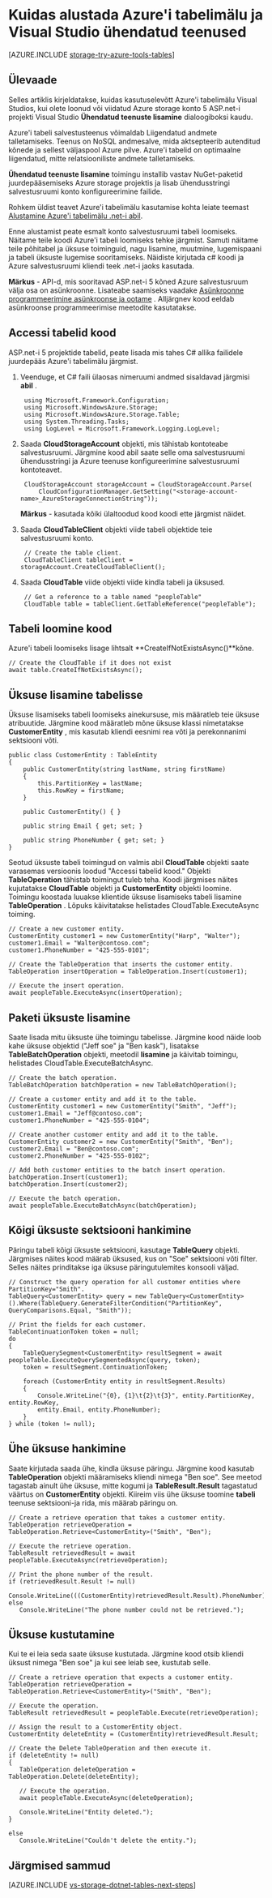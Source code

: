 <properties
    pageTitle="Kuidas alustada tabelimälu ja Visual Studio ühendatud teenused (ASP.net-i 5) | Microsoft Azure'i"
    description="Kuidas alustada Azure'i tabelimälu ASP.net-i 5 Projectis Visual Studio pärast salvestusruumi Visual Studio abil kontoga ühenduse ühendatud teenused"
    services="storage"
    documentationCenter=""
    authors="TomArcher"
    manager="douge"
    editor=""/>

<tags
    ms.service="storage"
    ms.workload="web"
    ms.tgt_pltfrm="vs-getting-started"
    ms.devlang="na"
    ms.topic="article"
    ms.date="07/18/2016"
    ms.author="tarcher"/>

# <a name="how-to-get-started-with-azure-table-storage-and-visual-studio-connected-services"></a>Kuidas alustada Azure'i tabelimälu ja Visual Studio ühendatud teenused

[AZURE.INCLUDE [storage-try-azure-tools-tables](../../includes/storage-try-azure-tools-tables.md)]

## <a name="overview"></a>Ülevaade

Selles artiklis kirjeldatakse, kuidas kasutuselevõtt Azure'i tabelimälu Visual Studios, kui olete loonud või viidatud Azure storage konto 5 ASP.net-i projekti Visual Studio **Ühendatud teenuste lisamine** dialoogiboksi kaudu.

Azure'i tabeli salvestusteenus võimaldab Liigendatud andmete talletamiseks. Teenus on NoSQL andmesalve, mida aktsepteerib autenditud kõnede ja sellest väljaspool Azure pilve. Azure'i tabelid on optimaalne liigendatud, mitte relatsiooniliste andmete talletamiseks.

**Ühendatud teenuste lisamine** toimingu installib vastav NuGet-paketid juurdepääsemiseks Azure storage projektis ja lisab ühendusstringi salvestusruumi konto konfigureerimine failide.

Rohkem üldist teavet Azure'i tabelimälu kasutamise kohta leiate teemast [Alustamine Azure'i tabelimälu .net-i abil](storage-dotnet-how-to-use-tables.md).

Enne alustamist peate esmalt konto salvestusruumi tabeli loomiseks. Näitame teile koodi Azure'i tabeli loomiseks tehke järgmist. Samuti näitame teile põhitabel ja üksuse toiminguid, nagu lisamine, muutmine, lugemispaani ja tabeli üksuste lugemise sooritamiseks. Näidiste kirjutada c\# koodi ja Azure salvestusruumi kliendi teek .net-i jaoks kasutada.

**Märkus** - API-d, mis sooritavad ASP.net-i 5 kõned Azure salvestusruum välja osa on asünkroonne. Lisateabe saamiseks vaadake [Asünkroonne programmeerimine asünkroonse ja ootame](http://msdn.microsoft.com/library/hh191443.aspx) . Alljärgnev kood eeldab asünkroonse programmeerimise meetodite kasutatakse.

## <a name="access-tables-in-code"></a>Accessi tabelid kood

ASP.net-i 5 projektide tabelid, peate lisada mis tahes C# allika failidele juurdepääs Azure'i tabelimälu järgmist.

1. Veenduge, et C# faili ülaosas nimeruumi andmed sisaldavad järgmisi **abil** .

        using Microsoft.Framework.Configuration;
        using Microsoft.WindowsAzure.Storage;
        using Microsoft.WindowsAzure.Storage.Table;
        using System.Threading.Tasks;
        using LogLevel = Microsoft.Framework.Logging.LogLevel;

2. Saada **CloudStorageAccount** objekti, mis tähistab kontoteabe salvestusruumi. Järgmine kood abil saate selle oma salvestusruumi ühendusstringi ja Azure teenuse konfigureerimine salvestusruumi kontoteavet.

        CloudStorageAccount storageAccount = CloudStorageAccount.Parse(
            CloudConfigurationManager.GetSetting("<storage-account-name>_AzureStorageConnectionString"));

    **Märkus** - kasutada kõiki ülaltoodud kood koodi ette järgmist näidet.

3. Saada **CloudTableClient** objekti viide tabeli objektide teie salvestusruumi konto.  

        // Create the table client.
        CloudTableClient tableClient = storageAccount.CreateCloudTableClient();

4. Saada **CloudTable** viide objekti viide kindla tabeli ja üksused.

        // Get a reference to a table named "peopleTable"
        CloudTable table = tableClient.GetTableReference("peopleTable");

## <a name="create-a-table-in-code"></a>Tabeli loomine kood

Azure'i tabeli loomiseks lisage lihtsalt **CreateIfNotExistsAsync()**kõne.

    // Create the CloudTable if it does not exist
    await table.CreateIfNotExistsAsync();

## <a name="add-an-entity-to-a-table"></a>Üksuse lisamine tabelisse

Üksuse lisamiseks tabeli loomiseks ainekursuse, mis määratleb teie üksuse atribuutide. Järgmine kood määratleb mõne üksuse klassi nimetatakse **CustomerEntity** , mis kasutab kliendi eesnimi rea võti ja perekonnanimi sektsiooni võti.

    public class CustomerEntity : TableEntity
    {
        public CustomerEntity(string lastName, string firstName)
        {
            this.PartitionKey = lastName;
            this.RowKey = firstName;
        }

        public CustomerEntity() { }

        public string Email { get; set; }

        public string PhoneNumber { get; set; }
    }

Seotud üksuste tabeli toimingud on valmis abil **CloudTable** objekti saate varasemas versioonis loodud "Accessi tabelid kood." Objekti **TableOperation** tähistab toimingut tuleb teha. Koodi järgmises näites kujutatakse **CloudTable** objekti ja **CustomerEntity** objekti loomine. Toimingu koostada luuakse klientide üksuse lisamiseks tabeli lisamine **TableOperation** . Lõpuks käivitatakse helistades CloudTable.ExecuteAsync toiming.

    // Create a new customer entity.
    CustomerEntity customer1 = new CustomerEntity("Harp", "Walter");
    customer1.Email = "Walter@contoso.com";
    customer1.PhoneNumber = "425-555-0101";

    // Create the TableOperation that inserts the customer entity.
    TableOperation insertOperation = TableOperation.Insert(customer1);

    // Execute the insert operation.
    await peopleTable.ExecuteAsync(insertOperation);

## <a name="insert-a-batch-of-entities"></a>Paketi üksuste lisamine

Saate lisada mitu üksuste ühe toimingu tabelisse. Järgmine kood näide loob kahe üksuse objektid ("Jeff soe" ja "Ben kask"), lisatakse **TableBatchOperation** objekti, meetodil **lisamine** ja käivitab toimingu, helistades CloudTable.ExecuteBatchAsync.

    // Create the batch operation.
    TableBatchOperation batchOperation = new TableBatchOperation();

    // Create a customer entity and add it to the table.
    CustomerEntity customer1 = new CustomerEntity("Smith", "Jeff");
    customer1.Email = "Jeff@contoso.com";
    customer1.PhoneNumber = "425-555-0104";

    // Create another customer entity and add it to the table.
    CustomerEntity customer2 = new CustomerEntity("Smith", "Ben");
    customer2.Email = "Ben@contoso.com";
    customer2.PhoneNumber = "425-555-0102";

    // Add both customer entities to the batch insert operation.
    batchOperation.Insert(customer1);
    batchOperation.Insert(customer2);

    // Execute the batch operation.
    await peopleTable.ExecuteBatchAsync(batchOperation);

## <a name="get-all-of-the-entities-in-a-partition"></a>Kõigi üksuste sektsiooni hankimine
Päringu tabeli kõigi üksuste sektsiooni, kasutage **TableQuery** objekti. Järgmises näites kood määrab üksused, kus on "Soe" sektsiooni võti filter. Selles näites prinditakse iga üksuse päringutulemites konsooli väljad.

    // Construct the query operation for all customer entities where PartitionKey="Smith".
    TableQuery<CustomerEntity> query = new TableQuery<CustomerEntity>().Where(TableQuery.GenerateFilterCondition("PartitionKey", QueryComparisons.Equal, "Smith"));

    // Print the fields for each customer.
    TableContinuationToken token = null;
    do
    {
        TableQuerySegment<CustomerEntity> resultSegment = await peopleTable.ExecuteQuerySegmentedAsync(query, token);
        token = resultSegment.ContinuationToken;

        foreach (CustomerEntity entity in resultSegment.Results)
        {
            Console.WriteLine("{0}, {1}\t{2}\t{3}", entity.PartitionKey, entity.RowKey,
            entity.Email, entity.PhoneNumber);
        }
    } while (token != null);

## <a name="get-a-single-entity"></a>Ühe üksuse hankimine
Saate kirjutada saada ühe, kindla üksuse päringu. Järgmine kood kasutab **TableOperation** objekti määramiseks kliendi nimega "Ben soe". See meetod tagastab ainult ühe üksuse, mitte kogumi ja **TableResult.Result** tagastatud väärtus on **CustomerEntity** objekti. Kiireim viis ühe üksuse toomine **tabeli** teenuse sektsiooni-ja rida, mis määrab päringu on.

    // Create a retrieve operation that takes a customer entity.
    TableOperation retrieveOperation = TableOperation.Retrieve<CustomerEntity>("Smith", "Ben");

    // Execute the retrieve operation.
    TableResult retrievedResult = await peopleTable.ExecuteAsync(retrieveOperation);

    // Print the phone number of the result.
    if (retrievedResult.Result != null)
       Console.WriteLine(((CustomerEntity)retrievedResult.Result).PhoneNumber);
    else
       Console.WriteLine("The phone number could not be retrieved.");

## <a name="delete-an-entity"></a>Üksuse kustutamine
Kui te ei leia seda saate üksuse kustutada. Järgmine kood otsib kliendi üksust nimega "Ben soe" ja kui see leiab see, kustutab selle.

    // Create a retrieve operation that expects a customer entity.
    TableOperation retrieveOperation = TableOperation.Retrieve<CustomerEntity>("Smith", "Ben");

    // Execute the operation.
    TableResult retrievedResult = peopleTable.Execute(retrieveOperation);

    // Assign the result to a CustomerEntity object.
    CustomerEntity deleteEntity = (CustomerEntity)retrievedResult.Result;

    // Create the Delete TableOperation and then execute it.
    if (deleteEntity != null)
    {
       TableOperation deleteOperation = TableOperation.Delete(deleteEntity);

       // Execute the operation.
       await peopleTable.ExecuteAsync(deleteOperation);

       Console.WriteLine("Entity deleted.");
    }

    else
       Console.WriteLine("Couldn't delete the entity.");

## <a name="next-steps"></a>Järgmised sammud

[AZURE.INCLUDE [vs-storage-dotnet-tables-next-steps](../../includes/vs-storage-dotnet-tables-next-steps.md)]
